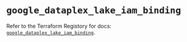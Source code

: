 # `google_dataplex_lake_iam_binding`

Refer to the Terraform Registory for docs: [`google_dataplex_lake_iam_binding`](https://registry.terraform.io/providers/hashicorp/google-beta/4.84.0/docs/resources/google_dataplex_lake_iam_binding).
